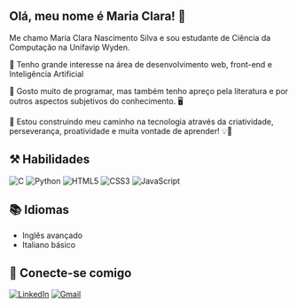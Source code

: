## Olá, meu nome é Maria Clara! 👩
Me chamo Maria Clara Nascimento Silva e sou estudante de Ciência da Computação na Unifavip Wyden. 

🔹 Tenho grande interesse na área de desenvolvimento web, front-end e Inteligência Artificial

🔹 Gosto muito de programar, mas também tenho apreço pela literatura e por outros aspectos subjetivos do conhecimento. 🖥️

🔹 Estou construindo meu caminho na tecnologia através da criatividade, perseverança, proatividade e muita vontade de aprender! 💡🧠

## ⚒️ Habilidades 
![C](https://img.shields.io/badge/C-000?style=for-the-badge&logo=c) 
![Python](https://img.shields.io/badge/python-3670A0?style=for-the-badge&logo=python&logoColor=ffdd54)
![HTML5](https://img.shields.io/badge/HTML5-E34F26?style=for-the-badge&logo=html5&logoColor=white)
![CSS3](https://img.shields.io/badge/CSS3-1572B6?style=for-the-badge&logo=css3&logoColor=white)
![JavaScript](https://img.shields.io/badge/JavaScript-F7DF1E?style=for-the-badge&logo=javascript&logoColor=black)

## 📚 Idiomas
- Inglês avançado
- Italiano básico

## 📲 Conecte-se comigo
[![LinkedIn](https://img.shields.io/badge/LinkedIn-0077B5?style=for-the-badge&logo=linkedin&logoColor=white)](https://www.linkedin.com/in/maria-clara-nascimento-silva/)
[![Gmail](https://img.shields.io/badge/Gmail-333333?style=for-the-badge&logo=gmail&logoColor=red)](mailto:mariaclarasilvanascimento2006@gmail.com)

